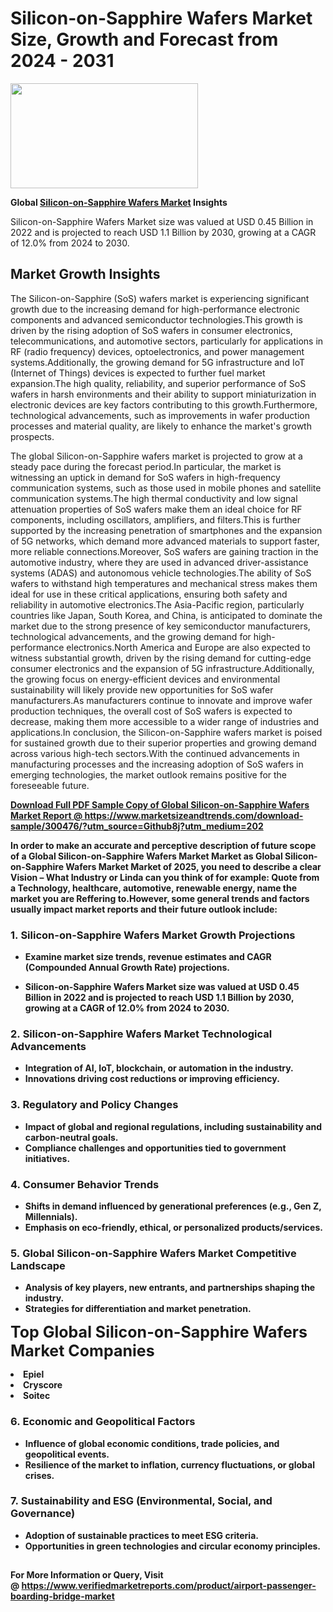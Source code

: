 <H1>Silicon-on-Sapphire Wafers Market Size, Growth and Forecast from 2024 - 2031</H1><img class="aligncenter size-medium wp-image-584254" src="https://thirdeyenews.in/wp-content/uploads/2024/09/Global-Market-Research-300x168.jpeg" alt="" width="300" height="168" /><p><strong>Global&nbsp;<a href="https://www.marketsizeandtrends.com/download-sample/300476/?utm_source=Github8j?utm_medium=202">Silicon-on-Sapphire Wafers Market</a> Insights</strong></p><p>Silicon-on-Sapphire Wafers Market size was valued at USD 0.45 Billion in 2022 and is projected to reach USD 1.1 Billion by 2030, growing at a CAGR of 12.0% from 2024 to 2030.</p><p><h2>Market Growth Insights</h2> <p>The Silicon-on-Sapphire (SoS) wafers market is experiencing significant growth due to the increasing demand for high-performance electronic components and advanced semiconductor technologies.This growth is driven by the rising adoption of SoS wafers in consumer electronics, telecommunications, and automotive sectors, particularly for applications in RF (radio frequency) devices, optoelectronics, and power management systems.Additionally, the growing demand for 5G infrastructure and IoT (Internet of Things) devices is expected to further fuel market expansion.The high quality, reliability, and superior performance of SoS wafers in harsh environments and their ability to support miniaturization in electronic devices are key factors contributing to this growth.Furthermore, technological advancements, such as improvements in wafer production processes and material quality, are likely to enhance the market's growth prospects.</p> <p><strong><a href="#"></a></strong></p> <p>The global Silicon-on-Sapphire wafers market is projected to grow at a steady pace during the forecast period.In particular, the market is witnessing an uptick in demand for SoS wafers in high-frequency communication systems, such as those used in mobile phones and satellite communication systems.The high thermal conductivity and low signal attenuation properties of SoS wafers make them an ideal choice for RF components, including oscillators, amplifiers, and filters.This is further supported by the increasing penetration of smartphones and the expansion of 5G networks, which demand more advanced materials to support faster, more reliable connections.Moreover, SoS wafers are gaining traction in the automotive industry, where they are used in advanced driver-assistance systems (ADAS) and autonomous vehicle technologies.The ability of SoS wafers to withstand high temperatures and mechanical stress makes them ideal for use in these critical applications, ensuring both safety and reliability in automotive electronics.The Asia-Pacific region, particularly countries like Japan, South Korea, and China, is anticipated to dominate the market due to the strong presence of key semiconductor manufacturers, technological advancements, and the growing demand for high-performance electronics.North America and Europe are also expected to witness substantial growth, driven by the rising demand for cutting-edge consumer electronics and the expansion of 5G infrastructure.Additionally, the growing focus on energy-efficient devices and environmental sustainability will likely provide new opportunities for SoS wafer manufacturers.As manufacturers continue to innovate and improve wafer production techniques, the overall cost of SoS wafers is expected to decrease, making them more accessible to a wider range of industries and applications.In conclusion, the Silicon-on-Sapphire wafers market is poised for sustained growth due to their superior properties and growing demand across various high-tech sectors.With the continued advancements in manufacturing processes and the increasing adoption of SoS wafers in emerging technologies, the market outlook remains positive for the foreseeable future.</p> <p><strong><a href="#"></p><p><span class=""><strong>Download Full PDF Sample Copy of Global Silicon-on-Sapphire Wafers Market Report</strong> @ <a href="https://www.marketsizeandtrends.com/download-sample/300476/?utm_source=Github8j?utm_medium=202" target="_blank">https://www.marketsizeandtrends.com/download-sample/300476/?utm_source=Github8j?utm_medium=202</a></span></p><p>In order to make an accurate and perceptive description of future scope of a Global&nbsp;Silicon-on-Sapphire Wafers Market Market as Global&nbsp;Silicon-on-Sapphire Wafers Market Market of 2025, you need to describe a clear Vision &ndash; What Industry or Linda can you think of for example: Quote from a Technology, healthcare, automotive, renewable energy, name the market you are Reffering to.However, some general trends and factors usually impact market reports and their future outlook include:</p><h3>1.&nbsp;<strong>Silicon-on-Sapphire Wafers Market Growth Projections</strong></h3><ul><li>Examine market size trends, revenue estimates and CAGR (Compounded Annual Growth Rate) projections.</li><li><p>Silicon-on-Sapphire Wafers Market size was valued at USD 0.45 Billion in 2022 and is projected to reach USD 1.1 Billion by 2030, growing at a CAGR of 12.0% from 2024 to 2030.</p></li></ul><h3>2.&nbsp;<strong>Silicon-on-Sapphire Wafers Market Technological Advancements</strong></h3><ul><li>Integration of AI, IoT, blockchain, or automation in the industry.</li><li>Innovations driving cost reductions or improving efficiency.</li></ul><h3>3.&nbsp;<strong>Regulatory and Policy Changes</strong></h3><ul><li>Impact of global and regional regulations, including sustainability and carbon-neutral goals.</li><li>Compliance challenges and opportunities tied to government initiatives.</li></ul><h3>4.&nbsp;<strong>Consumer Behavior Trends</strong></h3><ul><li>Shifts in demand influenced by generational preferences (e.g., Gen Z, Millennials).</li><li>Emphasis on eco-friendly, ethical, or personalized products/services.</li></ul><h3>5.&nbsp;<strong>Global Silicon-on-Sapphire Wafers Market Competitive Landscape</strong></h3><ul><li>Analysis of key players, new entrants, and partnerships shaping the industry.</li><li>Strategies for differentiation and market penetration.</li></ul><p data-pm-slice="1 1 []"><span style="color: inherit; font-family: inherit; font-size: 25px;">Top Global Silicon-on-Sapphire Wafers Market Companies</span></p><div class="" data-test-id=""><p><li>Epiel</li><li> Cryscore</li><li> Soitec</li></p></div><h3>6.&nbsp;<strong>Economic and Geopolitical Factors</strong></h3><ul><li>Influence of global economic conditions, trade policies, and geopolitical events.</li><li>Resilience of the market to inflation, currency fluctuations, or global crises.</li></ul><h3>7.&nbsp;<strong>Sustainability and ESG (Environmental, Social, and Governance)</strong></h3><ul><li>Adoption of sustainable practices to meet ESG criteria.</li><li>Opportunities in green technologies and circular economy principles.</li></ul><h2><strong style="font-size: 14px;">For More Information or Query, Visit @&nbsp;</strong><a style="background-color: #ffffff; font-size: 14px;" href="https://www.marketsizeandtrends.com/report/silicon-on-sapphire-wafers-market/" target="_blank">https://www.verifiedmarketreports.com/product/airport-passenger-boarding-bridge-market</a></h2>